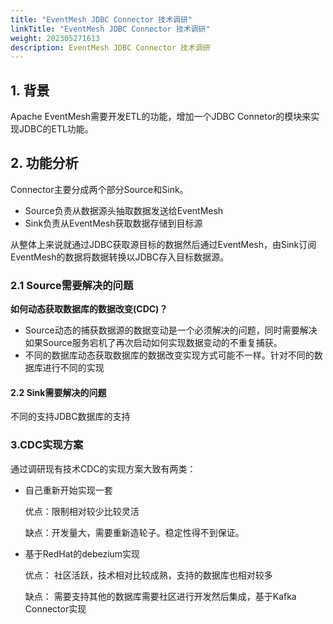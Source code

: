 ```yaml
---
title: "EventMesh JDBC Connector 技术调研"
linkTitle: "EventMesh JDBC Connector 技术调研"
weight: 202305271613
description: EventMesh JDBC Connector 技术调研
---
```


## 1. 背景

Apache EventMesh需要开发ETL的功能，增加一个JDBC Connetor的模块来实现JDBC的ETL功能。

## 2. 功能分析

Connector主要分成两个部分Source和Sink。

- Source负责从数据源头抽取数据发送给EventMesh
- Sink负责从EventMesh获取数据存储到目标源

从整体上来说就通过JDBC获取源目标的数据然后通过EventMesh，由Sink订阅EventMesh的数据将数据转换以JDBC存入目标数据源。

### 2.1 Source需要解决的问题

**如何动态获取数据库的数据改变(CDC)？**

- Source动态的捕获数据源的数据变动是一个必须解决的问题，同时需要解决如果Source服务宕机了再次启动如何实现数据变动的不重复捕获。
- 不同的数据库动态获取数据库的数据改变实现方式可能不一样。针对不同的数据库进行不同的实现

#### 2.2 Sink需要解决的问题

不同的支持JDBC数据库的支持

### 3.CDC实现方案

通过调研现有技术CDC的实现方案大致有两类：

- 自己重新开始实现一套

  优点：限制相对较少比较灵活

  缺点：开发量大，需要重新造轮子。稳定性得不到保证。

- 基于RedHat的debezium实现

  优点： 社区活跃，技术相对比较成熟，支持的数据库也相对较多

  缺点： 需要支持其他的数据库需要社区进行开发然后集成，基于Kafka Connector实现